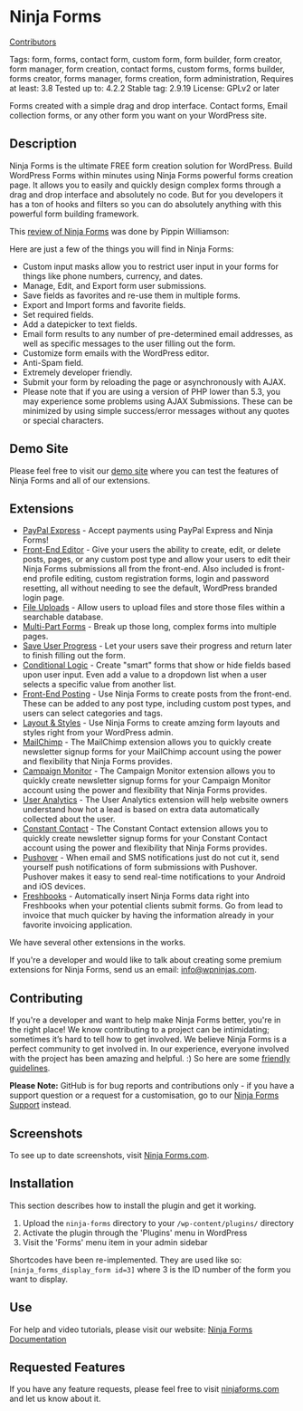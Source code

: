 # Ninja Forms
[Contributors](https://github.com/wpninjas/ninja-forms/graphs/contributors)

Tags: form, forms, contact form, custom form, form builder, form creator, form manager, form creation, contact forms, custom forms, forms builder, forms creator, forms manager, forms creation, form administration,
Requires at least: 3.8
Tested up to: 4.2.2
Stable tag: 2.9.19
License: GPLv2 or later

Forms created with a simple drag and drop interface. Contact forms, Email collection forms, or any other form you want on your WordPress site.

## Description
Ninja Forms is the ultimate FREE form creation solution for WordPress. Build WordPress Forms within minutes using Ninja Forms powerful forms creation page. It allows you to easily and quickly design complex forms through a drag and drop interface and absolutely no code. But for you developers it has a ton of hooks and filters so you can do absolutely anything with this powerful form building framework.

This [review of Ninja Forms](http://www.youtube.com/watch?v=hVfPmKzqYpk) was done by Pippin Williamson:


Here are just a few of the things you will find in Ninja Forms:

* Custom input masks allow you to restrict user input in your forms for things like phone numbers, currency, and dates.
* Manage, Edit, and Export form user submissions.
* Save fields as favorites and re-use them in multiple forms.
* Export and Import forms and favorite fields.
* Set required fields.
* Add a datepicker to text fields.
* Email form results to any number of pre-determined email addresses, as well as specific messages to the user filling out the form.
* Customize form emails with the WordPress editor.
* Anti-Spam field.
* Extremely developer friendly.
* Submit your form by reloading the page or asynchronously with AJAX.
* Please note that if you are using a version of PHP lower than 5.3, you may experience some problems using AJAX Submissions. These can be minimized by using simple success/error messages without any quotes or special characters.

## Demo Site
Please feel free to visit our [demo site](http://demo.ninjaforms.com/) where you can test the features of Ninja Forms and all of our extensions.

## Extensions

* [PayPal Express](http://ninjaforms.com/downloads/paypal-express/) - Accept payments using PayPal Express and Ninja Forms!
* [Front-End Editor](http://ninjaforms.com/downloads/front-end-editor/) - Give your users the ability to create, edit, or delete posts, pages, or any custom post type and allow your users to edit their Ninja Forms submissions all from the front-end. Also included is front-end profile editing, custom registration forms, login and password resetting, all without needing to see the default, WordPress branded login page.
* [File Uploads](http://ninjaforms.com/downloads/file-uploads/) - Allow users to upload files and store those files within a searchable database.
* [Multi-Part Forms](http://ninjaforms.com/downloads/multi-part-forms/) - Break up those long, complex forms into multiple pages.
* [Save User Progress](http://ninjaforms.com/downloads/save-user-progress/) - Let your users save their progress and return later to finish filling out the form.
* [Conditional Logic](http://ninjaforms.com/downloads/conditional-logic/) - Create "smart" forms that show or hide fields based upon user input. Even add a value to a dropdown list when a user selects a specific value from another list.
* [Front-End Posting](http://ninjaforms.com/downloads/front-end-posting/) - Use Ninja Forms to create posts from the front-end. These can be added to any post type, including custom post types, and users can select categories and tags.
* [Layout & Styles](http://ninjaforms.com/downloads/layout-styles/) - Use Ninja Forms to create amzing form layouts and styles right from your WordPress admin.
* [MailChimp](http://ninjaforms.com/downloads/mail-chimp/) - The MailChimp extension allows you to quickly create newsletter signup forms for your MailChimp account using the power and flexibility that Ninja Forms provides.
* [Campaign Monitor](http://ninjaforms.com/downloads/campaign-monitor/) - The Campaign Monitor extension allows you to quickly create newsletter signup forms for your Campaign Monitor account using the power and flexibility that Ninja Forms provides.
* [User Analytics](http://ninjaforms.com/downloads/user-analytics/) - The User Analytics extension will help website owners understand how hot a lead is based on extra data automatically collected about the user.
* [Constant Contact](http://ninjaforms.com/downloads/constant-contact/) - The Constant Contact extension allows you to quickly create newsletter signup forms for your Constant Contact account using the power and flexibility that Ninja Forms provides.
* [Pushover](http://ninjaforms.com/downloads/pushover/) - When email and SMS notifications just do not cut it, send yourself push notifications of form submissions with Pushover. Pushover makes it easy to send real-time notifications to your Android and iOS devices.
* [Freshbooks](http://ninjaforms.com/downloads/freshbooks/) - Automatically insert Ninja Forms data right into Freshbooks when your potential clients submit forms. Go from lead to invoice that much quicker by having the information already in your favorite invoicing application.

We have several other extensions in the works.

If you're a developer and would like to talk about creating some premium extensions for Ninja Forms, send us an email: info@wpninjas.com.

## Contributing

If you're a developer and want to help make Ninja Forms better, you're in the right place! We know contributing to a project can be intimidating; sometimes it’s hard to tell how to get involved. We believe Ninja Forms is a perfect community to get involved in. In our experience, everyone involved with the project has been amazing and helpful. :)
So here are some [friendly guidelines](https://github.com/wpninjas/ninja-forms/blob/master/CONTRIBUTING.md).

__Please Note:__ GitHub is for bug reports and contributions only - if you have a support question or a request for a customisation, go to our [Ninja Forms Support](http://ninjaforms.com/documentation/using-ninja-forms/faq-troubleshooting/) instead.

## Screenshots

To see up to date screenshots, visit [Ninja Forms.com](http://ninjaforms.com/).

## Installation

This section describes how to install the plugin and get it working.

1. Upload the `ninja-forms` directory to your `/wp-content/plugins/` directory
2. Activate the plugin through the 'Plugins' menu in WordPress
3. Visit the 'Forms' menu item in your admin sidebar

Shortcodes have been re-implemented. They are used like so: `[ninja_forms_display_form id=3]` where 3 is the ID number of the form you want to display.

## Use

For help and video tutorials, please visit our website: [Ninja Forms Documentation](http://ninjaforms.com/documentation/intro/)

## Requested Features

If you have any feature requests, please feel free to visit [ninjaforms.com](http://ninjaforms.com) and let us know about it.
